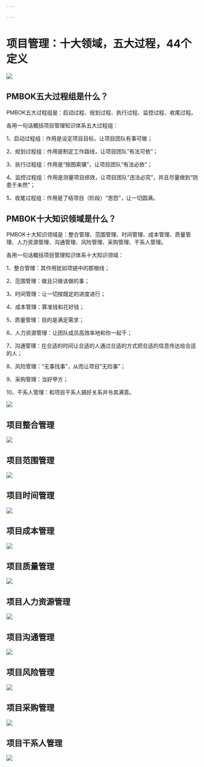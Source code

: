 ```yaml
---

---
```


# 项目管理：十大领域，五大过程，44个定义

![](https://raw.githubusercontent.com/binarycoder777/personal-pic/main/pic/20240507144441.png)

## PMBOK五大过程组是什么？

PMBOK五大过程组是：启动过程、规划过程、执行过程、监控过程、收尾过程。

各用一句话概括项目管理知识体系五大过程组：

1、启动过程组：作用是设定项目目标，让项目团队有事可做；

2、规划过程组：作用是制定工作路线，让项目团队“有法可依”；

3、执行过程组：作用是“按图索骥”，让项目团队“有法必依”；

4、监控过程组：作用是测量项目绩效，让项目团队“违法必究”，并且尽量做到“防患于未然”；

5、收尾过程组：作用是了结项目（阶段）“恩怨”，让一切圆满。

## PMBOK十大知识领域是什么？

PMBOK十大知识领域是：整合管理、范围管理、时间管理、成本管理、质量管理、人力资源管理、沟通管理、风险管理、采购管理、干系人管理。

各用一句话概括项目管理知识体系十大知识领域：

1、整合管理：其作用犹如项链中的那根线；

2、范围管理：做且只做该做的事；

3、时间管理：让一切按既定的进度进行；

4、成本管理：算准钱和花好钱；

5、质量管理：目的是满足需求；

6、人力资源管理：让团队成员高效率地和你一起干；

7、沟通管理：在合适的时间让合适的人通过合适的方式把合适的信息传达给合适的人；

8、风险管理：“无事找事”，从而让项目“无险事”；

9、采购管理：当好甲方；

10、干系人管理：和项目干系人搞好关系并令其满意。

![](https://raw.githubusercontent.com/binarycoder777/personal-pic/main/pic/20240507144626.png)

## 项目整合管理

![](https://raw.githubusercontent.com/binarycoder777/personal-pic/main/pic/20240507145841.png)

## 项目范围管理

![](https://raw.githubusercontent.com/binarycoder777/personal-pic/main/pic/20240507145948.png)

## 项目时间管理

![](https://raw.githubusercontent.com/binarycoder777/personal-pic/main/pic/20240507150205.png)

## 项目成本管理

![](https://raw.githubusercontent.com/binarycoder777/personal-pic/main/pic/20240507150707.png)

## 项目质量管理

![](https://raw.githubusercontent.com/binarycoder777/personal-pic/main/pic/20240507150758.png)

## 项目人力资源管理

![](https://raw.githubusercontent.com/binarycoder777/personal-pic/main/pic/20240507150847.png)

## 项目沟通管理

![](https://raw.githubusercontent.com/binarycoder777/personal-pic/main/pic/20240507151039.png)

## 项目风险管理

![](https://raw.githubusercontent.com/binarycoder777/personal-pic/main/pic/20240507151121.png)

## 项目采购管理

![](https://raw.githubusercontent.com/binarycoder777/personal-pic/main/pic/20240507151154.png)

## 项目干系人管理

![](https://raw.githubusercontent.com/binarycoder777/personal-pic/main/pic/20240507151230.png)

